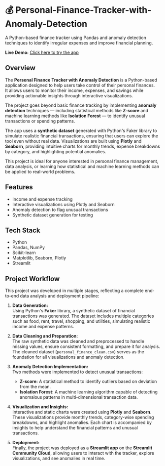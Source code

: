 # 💰 Personal-Finance-Tracker-with-Anomaly-Detection
A Python-based finance tracker using Pandas and anomaly detection techniques to identify irregular expenses and improve financial planning.

**Live Demo:** [Click here to try the app](https://personal-finance-tracker-with-anomaly-detection.streamlit.app/)

## Overview
The **Personal Finance Tracker with Anomaly Detection** is a Python-based application designed to help users take control of their personal finances.  
It allows users to monitor their income, expenses, and savings while providing actionable insights through interactive visualizations.  

The project goes beyond basic finance tracking by implementing **anomaly detection** techniques — including statistical methods like **Z-score** and machine learning methods like **Isolation Forest** — to identify unusual transactions or spending patterns.  

The app uses a **synthetic dataset** generated with Python's Faker library to simulate realistic financial transactions, ensuring that users can explore the tool even without real data. Visualizations are built using **Plotly** and **Seaborn**, providing intuitive charts for monthly trends, expense breakdowns by category, and highlighting potential anomalies.  

This project is ideal for anyone interested in personal finance management, data analysis, or learning how statistical and machine learning methods can be applied to real-world problems.


## Features
- Income and expense tracking  
- Interactive visualizations using Plotly and Seaborn  
- Anomaly detection to flag unusual transactions  
- Synthetic dataset generation for testing

## Tech Stack
- Python
- Pandas, NumPy
- Scikit-learn
- Matplotlib, Seaborn, Plotly
- Streamlit

## Project Workflow 

This project was developed in multiple stages, reflecting a complete end-to-end data analysis and deployment pipeline:

1. **Data Generation:**  
   Using Python's **Faker** library, a synthetic dataset of financial transactions was generated. The dataset includes multiple categories such as food, rent, travel, shopping, and utilities, simulating realistic income and expense patterns.

2. **Data Cleaning and Preparation:**  
   The raw synthetic data was cleaned and preprocessed to handle missing values, ensure consistent formatting, and prepare it for analysis. The cleaned dataset (`personal_finance_clean.csv`) serves as the foundation for all visualizations and anomaly detection.

3. **Anomaly Detection Implementation:**  
   Two methods were implemented to detect unusual transactions:  
   - **Z-score:** A statistical method to identify outliers based on deviation from the mean.  
   - **Isolation Forest:** A machine learning algorithm capable of detecting anomalous patterns in multi-dimensional transaction data.  

4. **Visualization and Insights:**  
   Interactive and static charts were created using **Plotly** and **Seaborn**. These visualizations provide monthly trends, category-wise spending breakdowns, and highlight anomalies. Each chart is accompanied by insights to help understand the financial patterns and unusual transactions.

5. **Deployment:**  
   Finally, the project was deployed as a **Streamlit app** on the **Streamlit Community Cloud**, allowing users to interact with the tracker, explore visualizations, and see anomalies in real time.



